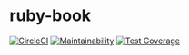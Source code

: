ruby-book
=====


[![CircleCI](https://circleci.com/gh/nekottyo/ruby-book.svg?style=svg)](https://circleci.com/gh/nekottyo/ruby-book) [![Maintainability](https://api.codeclimate.com/v1/badges/3af33c2d689c6d5efd17/maintainability)](https://codeclimate.com/github/nekottyo/ruby-book/maintainability) [![Test Coverage](https://api.codeclimate.com/v1/badges/3af33c2d689c6d5efd17/test_coverage)](https://codeclimate.com/github/nekottyo/ruby-book/test_coverage)
